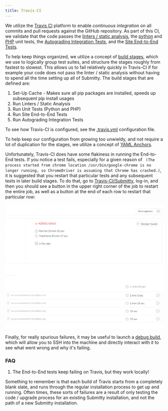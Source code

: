 ```yaml
---
title: Travis-CI
---
```


We utilize the [Travis CI](http://travis-ci.com) platform to enable *continuous integration*
on all commits and pull requests against the GitHub repository. As part of this CI, we validate
that the code passes the [linters / static analysis](/developer/testing/linting_static_analysis),
the [python](/developer/testing/python_unit_tests) and [PHP](/developer/testing/php_unit_tests)
unit tests, the [Autograding Integration Tests](/developer/testing/autograding_integration_tests),
and the [Site End-to-End Tests](/developer/testing/site_end_to_end_tests).

To help keep things organized, we utilize a concept of [build stages](https://docs.travis-ci.com/user/build-stages/),
which we use to logically group test suites, and structure the stages roughly from fastest to slowest.
This allows us to fail relatively quickly in Travis-CI if for example your code does not pass the linter / static analysis
without having to spend all the time setting up all of Submitty. The build stages that are
defined are:

1. Set-Up Cache - Makes sure all pip packages are installed, speeds up subsequent pip install usages
1. Run Linters / Static Analysis
1. Run Unit Tests (Python and PHP)
1. Run Site End-to-End Tests
1. Run Autograding Integration Tests

To see how Travis-CI is configured, see the [.travis.yml](https://github.com/Submitty/Submitty/blob/master/.travis.yml)
configuration file.

To help keep our configuration from growing too unwieldy, and not require a lot of duplication for the stages, we utilize
a concept of [YAML Anchors](https://confluence.atlassian.com/bitbucket/yaml-anchors-960154027.html).

Unfortunately, Travis-CI does have some flakiness in running the End-to-End tests. If you notice a test fails, especially for
a given reason of ` (The process started from chrome location /usr/bin/google-chrome is no longer running, so ChromeDriver is assuming that Chrome has crashed.)`,
it is suggested that you restart that particular tests and any subsequent tests in later build stages. To do that, go to
[Travis-CI/Submitty](https://travis-ci.com/github/Submitty/Submitty), log-in, and then you should see a button in the upper
right corner of the job to restart the entire job, as well as a button at the end of each row to restart that particular row:

![Travis Restart](/images/travis_restart.png)

Finally, for really spurious failures, it may be useful to launch a [debug build](https://docs.travis-ci.com/user/running-build-in-debug-mode/),
which will allow you to SSH into the machine and directly interact with it to see what went wrong and why it's failing.

### FAQ

1. The End-to-End tests keep failing on Travis, but they work locally!

Something to remember is that each build of Travis starts from a completely blank slate, and runs through the regular installation
process to get up and running. Often times, these sorts of failures are a result of only testing the code / upgrade process for 
an existing Submitty installation, and not the path of a new Submitty installation.
